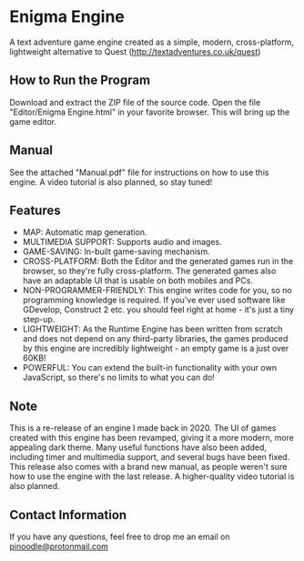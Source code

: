 # Enigma Engine
A text adventure game engine created as a simple, modern, cross-platform, lightweight alternative to Quest (http://textadventures.co.uk/quest)

## How to Run the Program
Download and extract the ZIP file of the source code. Open the file "Editor/Enigma Engine.html" in your favorite browser. This will bring up the game editor.

## Manual
See the attached "Manual.pdf" file for instructions on how to use this engine. A video tutorial is also planned, so stay tuned!

## Features
* MAP: Automatic map generation.
* MULTIMEDIA SUPPORT: Supports audio and images.
* GAME-SAVING: In-built game-saving mechanism.
* CROSS-PLATFORM: Both the Editor and the generated games run in the browser, so they're fully cross-platform. The generated games also have an adaptable UI that is usable on both mobiles and PCs.
* NON-PROGRAMMER-FRIENDLY: This engine writes code for you, so no programming knowledge is required. If you've ever used software like GDevelop, Construct 2 etc. you should feel right at home - it's just a tiny step-up.
* LIGHTWEIGHT: As the Runtime Engine has been written from scratch and does not depend on any third-party libraries, the games produced by this engine are incredibly lightweight - an empty game is a just over 60KB!
* POWERFUL: You can extend the built-in functionality with your own JavaScript, so there's no limits to what you can do!

## Note
This is a re-release of an engine I made back in 2020. The UI of games created with this engine has been revamped, giving it a more modern, more appealing dark theme. Many useful functions have also been added, including timer and multimedia support, and several bugs have been fixed. This release also comes with a brand new manual, as people weren't sure how to use the engine with the last release. A higher-quality video tutorial is also planned.

## Contact Information
If you have any questions, feel free to drop me an email on pinoodle@protonmail.com
